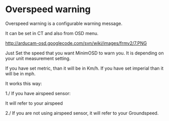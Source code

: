 # Overspeed warning #

Overspeed warning is a configurable warning message.

It can be set in CT and also from OSD menu.

http://arducam-osd.googlecode.com/svn/wiki/images/frmv2/7.PNG

Just Set the speed that you want MinimOSD to warn you.
It is depending on your unit measurement setting.

If you have set metric, than it will be in Km/h.
If you have set imperial than it will be in mph.


It works this way:


1./
If you have airspeed sensor:

It will refer to your airspeed

2./
If you are not using airspeed sensor, it will refer to your Groundspeed.